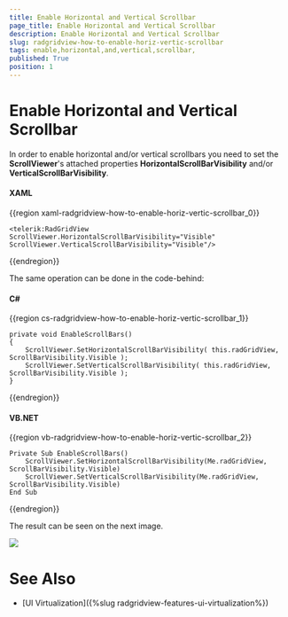 ```yaml
---
title: Enable Horizontal and Vertical Scrollbar 
page_title: Enable Horizontal and Vertical Scrollbar 
description: Enable Horizontal and Vertical Scrollbar 
slug: radgridview-how-to-enable-horiz-vertic-scrollbar
tags: enable,horizontal,and,vertical,scrollbar,
published: True
position: 1
---
```


# Enable Horizontal and Vertical Scrollbar 

In order to enable horizontal and/or vertical scrollbars you need to set the __ScrollViewer__'s attached properties __HorizontalScrollBarVisibility__ and/or __VerticalScrollBarVisibility__.

#### __XAML__

{{region xaml-radgridview-how-to-enable-horiz-vertic-scrollbar_0}}

	<telerik:RadGridView ScrollViewer.HorizontalScrollBarVisibility="Visible" ScrollViewer.VerticalScrollBarVisibility="Visible"/>
{{endregion}}

The same operation can be done in the code-behind:

#### __C#__

{{region cs-radgridview-how-to-enable-horiz-vertic-scrollbar_1}}

	private void EnableScrollBars()
	{
	    ScrollViewer.SetHorizontalScrollBarVisibility( this.radGridView, ScrollBarVisibility.Visible );
	    ScrollViewer.SetVerticalScrollBarVisibility( this.radGridView, ScrollBarVisibility.Visible );
	}
{{endregion}}



#### __VB.NET__

{{region vb-radgridview-how-to-enable-horiz-vertic-scrollbar_2}}

	Private Sub EnableScrollBars()
	    ScrollViewer.SetHorizontalScrollBarVisibility(Me.radGridView, ScrollBarVisibility.Visible)
	    ScrollViewer.SetVerticalScrollBarVisibility(Me.radGridView, ScrollBarVisibility.Visible)
	End Sub
{{endregion}}

The result can be seen on the next image.

![](images/RadGridView_HowTo_HorizontalAndVerticalScrollbar_010.png)

# See Also

 * [UI Virtualization]({%slug radgridview-features-ui-virtualization%})
